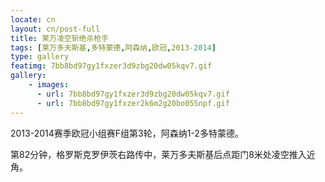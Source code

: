 ```yaml
---
locate: cn
layout: cn/post-full
title: 莱万凌空斩绝杀枪手
tags: [莱万多夫斯基,多特蒙德,阿森纳,欧冠,2013-2014]
type: gallery
featimg: 7bb8bd97gy1fxzer3d9zbg20dw05kqv7.gif
gallery:
    - images:
      - url: 7bb8bd97gy1fxzer3d9zbg20dw05kqv7.gif
      - url: 7bb8bd97gy1fxzer2k6m2g20bo055npf.gif
---
```


2013-2014赛季欧冠小组赛F组第3轮，阿森纳1-2多特蒙德。

第82分钟，格罗斯克罗伊茨右路传中，莱万多夫斯基后点距门8米处凌空推入近角。
　　